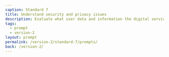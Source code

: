 ```yaml
---
caption: Standard 7
title: Understand security and privacy issues
description: Evaluate what user data and information the digital service will be providing or storing and address the security level, legal responsibilities, privacy issues and risks associated with the service (consulting with experts where appropriate).
tags:
  - prompt
  - version-2
layout: prompt
permalink: /version-2/standard-7/prompts/
back: /version-2/
---
```

